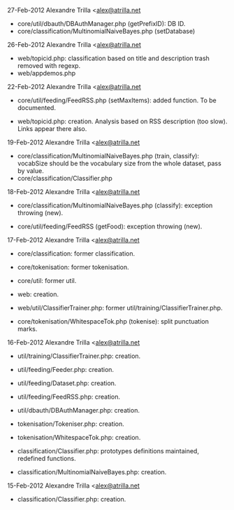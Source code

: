 27-Feb-2012  Alexandre Trilla  <alex@atrilla.net

* core/util/dbauth/DBAuthManager.php (getPrefixID): DB ID.
* core/classification/MultinomialNaiveBayes.php (setDatabase)


26-Feb-2012  Alexandre Trilla  <alex@atrilla.net

* web/topicid.php: classification based on title and description
    trash removed with regexp.
* web/appdemos.php


22-Feb-2012  Alexandre Trilla  <alex@atrilla.net

* core/util/feeding/FeedRSS.php (setMaxItems): added function. To be
    documented.

* web/topicid.php: creation. Analysis based on RSS description (too
    slow). Links appear there also.


19-Feb-2012  Alexandre Trilla  <alex@atrilla.net

* core/classification/MultinomialNaiveBayes.php (train, classify): 
    vocabSize should be the vocabulary size from the whole dataset,
    pass by value.
* core/classification/Classifier.php


18-Feb-2012  Alexandre Trilla  <alex@atrilla.net

* core/classification/MultinomialNaiveBayes.php (classify):
    exception throwing (new).

* core/util/feeding/FeedRSS (getFood): exception throwing (new).


17-Feb-2012  Alexandre Trilla  <alex@atrilla.net

* core/classification: former classification.
* core/tokenisation: former tokenisation.
* core/util: former util.

* web: creation.
* web/util/ClassifierTrainer.php: 
    former util/training/ClassifierTrainer.php.

* core/tokenisation/WhitespaceTok.php (tokenise): split punctuation 
    marks.


16-Feb-2012  Alexandre Trilla  <alex@atrilla.net

* util/training/ClassifierTrainer.php: creation.

* util/feeding/Feeder.php: creation.
* util/feeding/Dataset.php: creation.
* util/feeding/FeedRSS.php: creation.

* util/dbauth/DBAuthManager.php: creation.

* tokenisation/Tokeniser.php: creation.
* tokenisation/WhitespaceTok.php: creation.

* classification/Classifier.php: prototypes definitions maintained, 
    redefined functions.
* classification/MultinomialNaiveBayes.php: creation.


15-Feb-2012  Alexandre Trilla  <alex@atrilla.net

* classification/Classifier.php: creation. 
